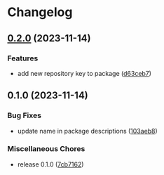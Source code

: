 # Changelog

## [0.2.0](https://github.com/lqbach/eslint-prettier-config/compare/prettier-config-v0.1.0...prettier-config-v0.2.0) (2023-11-14)


### Features

* add new repository key to package ([d63ceb7](https://github.com/lqbach/eslint-prettier-config/commit/d63ceb7e9a348efc322ecdcb5d462cee6a2b05b8))

## 0.1.0 (2023-11-14)


### Bug Fixes

* update name in package descriptions ([103aeb8](https://github.com/lqbach/eslint-prettier-config/commit/103aeb876f9ef22177e66a6946f8a257dc7479cd))


### Miscellaneous Chores

* release 0.1.0 ([7cb7162](https://github.com/lqbach/eslint-prettier-config/commit/7cb7162ec233343991bdcfeaadb1caff612c5c9f))
